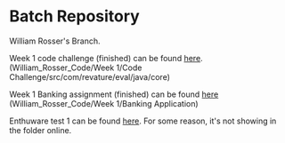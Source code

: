 # Batch Repository
William Rosser's Branch.

Week 1 code challenge (finished) can be found [here](https://github.com/1802-feb26-pega/BatchRepository/tree/William_Rosser/William_Rosser_Code/Week%201/Code%20Challenge/src/com/revature/eval/java/core). (William_Rosser_Code/Week 1/Code Challenge/src/com/revature/eval/java/core)

Week 1 Banking assignment (finished) can be found [here](https://github.com/1802-feb26-pega/BatchRepository/tree/William_Rosser/William_Rosser_Code/Week%201/Banking%20Application) (William_Rosser_Code/Week 1/Banking Application)

Enthuware test 1 can be found [here](https://github.com/1802-feb26-pega/BatchRepository/blob/William_Rosser/William_Rosser_Code/Test%20grade.JPG). For some reason, it's not showing in the folder online.
